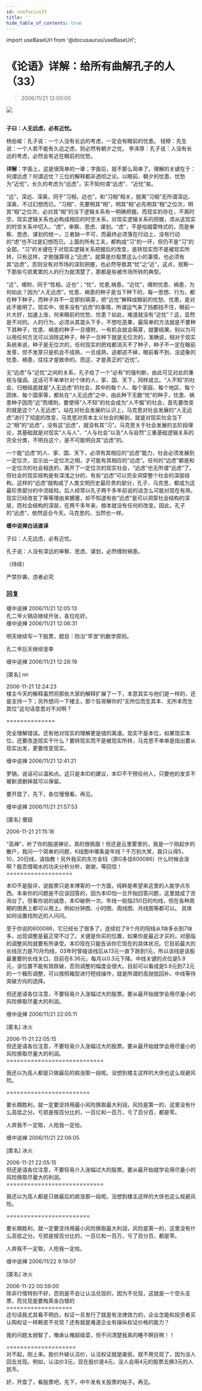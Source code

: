 ```yaml
---
id: confucius33
title: ''
hide_table_of_contents: true
---
```


import useBaseUrl from '@docusaurus/useBaseUrl';

# 《论语》详解：给所有曲解孔子的人（33）

> 2006/11/21 12:00:00

<div style={{textAlign: 'center'}}>
<img src={useBaseUrl('https://gateway.ipfscdn.io/ipfs/QmXSnds2BF97yuZwYAMLwrpjQcuPcm22WGsFmBJfWFTEUM/confucius/33/1.gif')} /><br/><br/>
</div>

**子曰：人无远虑，必有近忧。**
 
杨伯峻：孔子说：一个人没有长远的考虑，一定会有眼前的忧患。
钱穆：先生说：一个人若不能有久远之虑，则必然有朝夕之忧。
李泽厚：孔子说：人没有长远的考虑，必然会有近在眼前的忧愁。
 
**详解**：字面上，这是很简单的一章；字面后，就不那么简单了。理解的关键在于：何谓远虑？何谓近忧？三位的解释都非透彻之论。以眼前、朝夕的忧患、忧愁为“近忧”，长久的考虑为“远虑”，实不知何谓“远虑”、“近忧”矣。
 
“远”，深远、深奥，同于“习相，远也”，和“习相”相关，脱离“习相”无所谓深远、深奥，不过幻想而已。“习相”，先要明其“相”，明其“相”必先明其“相”之位次，明其“相”之位次，必对其“相”的当下逻辑关系有一明确把握。而现实的存在，不离时空，现实逻辑关系也必构成相应的时空关系，对现实逻辑关系的把握，须从这现实的时空关系中切入。“虑”，审察、思虑、谋划。“虑”，不是哈姆雷特式的，而是审察、思虑、谋划的统一，三者缺一不可，而最终必须落在行动上，没有行动的“虑”也不过是幻想而已。上面的所有工夫，都构成“习”的一环，但仍不是“习”的全部。“习”的关键在于对现实逻辑关系把握后的改变，是转现实而不是被现实所转，只有这样，才勉强算得上“远虑”。就算是炒股票这么小的事情，也必须有其“远虑”，否则没有对市场的深刻把握，也必然导致其“忧”之“近”，这点，观察一下那些亏损累累的人的行为就清楚了，那都是些被市场所转的典型。

“近”，缠附，同于“性相，近也”；“忧”，忧患,祸患。“近忧”，缠附忧患、祸患，为何如此？因为“人无远虑”。忧患、祸患的种子是当下种下的，每一思想、行为，都在种下种子。而种子并不一定即刻萌芽，把“近忧”解释成眼前的忧愁、忧患，是对此不能明了。现实中，很多没有“远虑”的事情，所谓运气来了挡都挡不住，眼前一片大好，加速上涨，何来眼前的忧愁、忧患？如此，难道就没有“近忧”？这，显然是不对的。人的行为，必须从其苗头下手，不想吃恶果，最简单的方法就是不要种下其种子，忧患、祸患的种子一旦缠附，一有机会就会萌芽，就要结果。别以为可以用任何方法可以消除这种子，种子一旦种下就是无位次的，准确说，相对于现实系统来说，种子是无位次的，任何现实的把戏都消灭不了种子，种子不一定在眼前发芽，但不发芽只是机会不成熟，一旦成熟，逃都逃不掉，眼前看不到、没迹象的忧患、祸患，往往才是致命的。而这，才是真正的“近忧”。

无“远虑”与“近忧”之间的关系，孔子给了一个“必有”的强判断，由此可见对此的重视与强调。这话可不单单针对个体的人，家、国、天下，同样成立。“人不知”的社会，归根结底就是“人无远虑”的社会，其中的每个人、每个家庭、每个地区、每个团体、每个国家等，都处在“人无远虑”之中，由此种下无数“忧”的种子，忧患、祸患种子因而“近”而缠附。要使得“人不知”的社会成为“人不愠”的社会，首先要改变的就是这个“人无远虑”。站在对社会发展的认识上，马克思对社会发展的“人无远虑”进行了彻底的改变，马克思对资本主义社会的解剖，就是对现实社会当下之“相”的“远虑”，没有这“远虑”，就没有其“习”。马克思关于社会发展的五阶段理论，其基础就是对现实“人与人”、“人与社会”以及“人与自然”三重基础逻辑关系的完全分类，不明白这个，是不可能明白其“远虑”的。

一个能“远虑”的人、家、国、天下，必须有其相应的“远虑”能力，社会必须发展到一定位次，显示出一定位次之相，才可能有其相应的“远虑”。任何的“远虑”都是和一定位次的社会相连的，离开了一定位次的现实社会，“远虑”也无所谓“远虑”了。但社会的现实结构是有深浅之分的，有些“远虑”可以完全洞穿整个社会的深层结构，这样的“远虑”就构成了人类文明历史最珍贵的部分，孔子、马克思，都成为这最珍贵部分的中流砥柱。后人经常以孔子两千多年前说的话怎么可能对现在有用，现实已经改变了等等理由来搪塞，却不知道有些“远虑”是可以洞穿社会结构的深层，而社会结构的深层，在两千多年来，根本就没有任何的改变。因此，孔子的“远虑”，依然适合今天。马克思的，当然也一样。

**缠中说禅白话直译**

子曰：人无远虑，必有近忧。

孔子说：人没有深远的审察、思虑、谋划，必然缠附祸患。

（待续）

<div style={{fontSize: 'xx-large', fontWeight: '500', textAlign: 'center'}}>
严禁抄袭，违者必究
</div>

### 回复

<div class='blog-comment'>
<span class='blog-comment-chan'>缠中说禅</span> 2006/11/21 12:05:13<br/>
孔二爷火锅店继续开张，各位吃好。
</div>

<div class='blog-comment'>
<span class='blog-comment-chan'>缠中说禅</span> 2006/11/21 12:06:31<br/>

明天继续写一下股票，题目：防治”早泄“的数学原则。

孔二爷后天继续宠幸
</div>

<div class='blog-comment'>
<span class='blog-comment-chan'>缠中说禅</span> 2006/11/21 12:28:19<br/>

[匿名] nn 

 
2006-11-21 12:24:23 <br/>
楼主今天的解释虽然将那些大家的解释扩展了一下，本意其实与他们是一样的，还是支持一下；另外想问一下楼主，那个狂哥解你的“无所位而生其本、无所本而生其位”这句话意思对不对啊？
 
==============<br/>

完全理解错误。还有他对现实的理解更是错的离谱。现实不是本位，如果现实本位，还要改造现实干什么？要转现实而不是被现实所转，马克思不单单是指出要从现实出发，更要改变现实。
</div>

<div class='blog-comment'>
<span class='blog-comment-chan'>缠中说禅</span> 2006/11/21 12:41:21<br/>

罗锅，说话可以温和点。这只是本ID的建议，本ID不干预任何人，只要他的发言不被新浪删掉就可以保留。

要开盘了，先下，各位慢慢看。再见。
</div>

<div class='blog-comment'>
<span class='blog-comment-chan'>缠中说禅</span> 2006/11/21 21:57:53<br/>

[匿名] 傻妞 

2006-11-21 21:15:16

“高禅”，听了你的股道禅论，真的很佩服！但还是云里雾里的，我是一个刚起步的散户，我问一个简单的问题，K线图中哪条是年线？千万别大笑，我只认得5，10，20日线，请指教！另外我买的东方金钰（原G多佳600086）什么时候会涨啊？能否借喝水的功夫分析分析，谢谢，等回信！<br/>
===================<br/>

本ID不是股评，说股票只是本博客的一个方面，纯粹是希望来这里的人能学点东西。本来你的问题是不应该回答的，因为本ID怕一旦开始回答问题，这里就成了咨询台了。但看你说的诚恳，本ID破例一次。年线一般指250日的均线，但在各种周期的图表上都可以用上。例如分钟图、小时图、周线图、月线图等都可以。
具体如何设置找附近的人问问。

至于你说的600086，它已经长了很多了，连续拉了8个月的阳线从1块多长到7块多，出现调整是最正常不过了。关键是你买的位置，如果你是最近才买的，对面临的调整风险就要有所承受。本ID现在只能告诉你它现在的具体状况。它目前最大的长线压力是70月均线，03年时曾碰该线后从13元一直下跌到1元，所以该线是该股最重要的长线关口，目前在8.36元，每月以0.3元下降。中线关键的点位是5.9元，该位置不能有效跌破，否则调整的幅度会很大。目前可以看成是5.9元到7.2元的一个箱形调整，可以按照箱型进行短线操作，就是所谓的高抛低回补。中线等待突破方向的选择。

但还是请各位注意，不要轻易介入涨幅过大的股票。要从最开始就学会用尽量小的风险换取尽量大的利润。 
</div>

<div class='blog-comment'>
<span class='blog-comment-chan'>缠中说禅</span> 2006/11/21 22:05:11<br/>

[匿名] 冰火 

 
2006-11-21 22:05:15 <br/>
但还是请各位注意，不要轻易介入涨幅过大的股票。要从最开始就学会用尽量小的风险换取尽量大的利润。<br/>
============================<br/>

我还以为高人都是只做最后的疯涨那一段呢。没想到楼主这样的大侠也这么规避风险。 

========================<br/>

要长期胜利，就一定要坚持用最小风险换取最大利润，风险是第一的，这里没有什么高低之分。亏损是按百分比的，一百亿和一百万，亏了百分百，都是零。

人弃我不一定取，人抢我一定给。
</div>

<div class='blog-comment'>
<span class='blog-comment-chan'>缠中说禅</span> 2006/11/21 22:06:05<br/>

[匿名] 冰火 


2006-11-21 22:05:15 <br/>
但还是请各位注意，不要轻易介入涨幅过大的股票。要从最开始就学会用尽量小的风险换取尽量大的利润。<br/>
============================<br/>

我还以为高人都是只做最后的疯涨那一段呢。没想到楼主这样的大侠也这么规避风险。 

========================<br/>

要长期胜利，就一定要坚持用最小风险换取最大利润，风险是第一的，这里没有什么高低之分。亏损是按百分比的，一百亿和一百万，亏了百分百，都是零。

人弃我不一定取，人抢我一定给。
</div>

<div class='blog-comment'>
<span class='blog-comment-chan'>缠中说禅</span> 2006/11/22 9:19:07<br/>

[匿名] 冰火 

 
2006-11-22 00:59:00 <br/>
除非行情特别不好，否则是不会让认沽兑现的，因为不兑现，这就是一个空头支票，而兑现是要掏真金白银的<br/>
===================<br/>
这句话我尤其看不明白，权证一旦发行了就是有法律效力的，企业怎能和投资者买认购权证一样赖皮不兑现？还有就是难道企业有操纵权证价格的能力？

我的问题太弱智了，俺承认俺超级菜，但不问清楚我真的睡不瞑目啊！！ 
 
====================<br/>
对不起，刚上来。股价升破认沽价，认沽权证就是废纸，就不用兑现了，因为没人回去兑现。例如，认沽价3元，现在股价是4元，没人会用4元的股票去换3元的人民币。

好，开盘了，看股票吧，先下，中午发有关股票的帖子。再见。
</div>